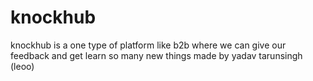 # knockhub
knockhub is a one type of platform like b2b where we can give our feedback and get learn so many new things made by yadav tarunsingh (leoo)
